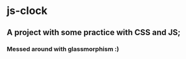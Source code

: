 # js-clock

## A project with some practice with CSS and JS;
### Messed around with glassmorphism :)
